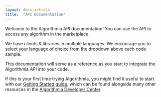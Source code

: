 ```yaml
---
layout: docs_article
title:  "API Documentation"
---
```


Welcome to the Algorithmia API documentation! You can use the API to access any algorithm in the marketplace.

We have clients & libraries in multiple languages. We encourage you to select your language of choice from the dropdown above each code sample.

This documentation will serve as a reference as you start to integrate the Algorithmia API into your code.

If this is your first time trying Algorithmia, you might find it useful to start with our [Getting Started guide]({{site.baseurl}}/getting-started), which can be found alongside many other resources in the [Algorithmia Developer Center]({{site.baseurl}}).